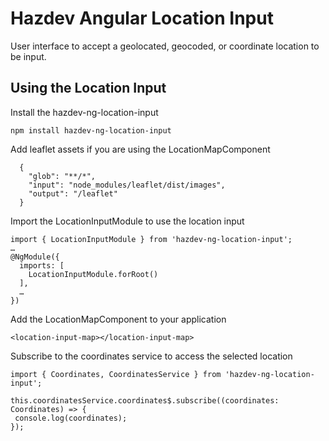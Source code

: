 # Hazdev Angular Location Input

User interface to accept a geolocated, geocoded, or coordinate location to be
input.

## Using the Location Input

Install the hazdev-ng-location-input
```
npm install hazdev-ng-location-input
```

Add leaflet assets if you are using the LocationMapComponent
```
  {
    "glob": "**/*",
    "input": "node_modules/leaflet/dist/images",
    "output": "/leaflet"
  }

```

Import the LocationInputModule to use the location input
```
import { LocationInputModule } from 'hazdev-ng-location-input';
…
@NgModule({
  imports: [
    LocationInputModule.forRoot()
  ],
  …
})
```

Add the LocationMapComponent to your application
```
<location-input-map></location-input-map>
```


Subscribe to the coordinates service to access the selected location
```
import { Coordinates, CoordinatesService } from 'hazdev-ng-location-input';

this.coordinatesService.coordinates$.subscribe((coordinates: Coordinates) => {
 console.log(coordinates);
});
```
